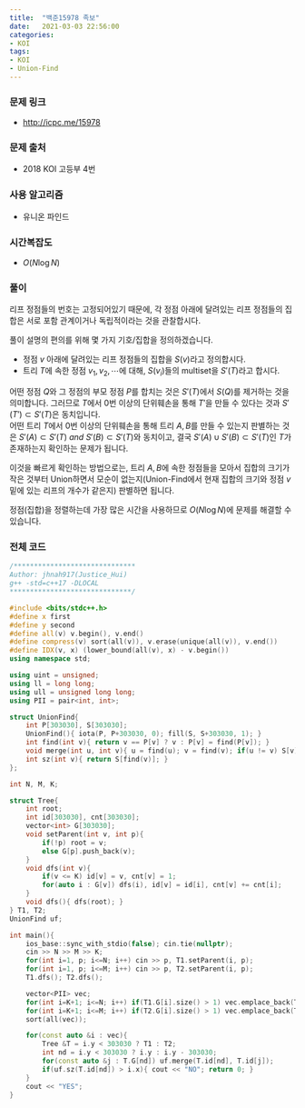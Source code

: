 ```yaml
---
title:  "백준15978 족보"
date:   2021-03-03 22:56:00
categories:
- KOI
tags:
- KOI
- Union-Find
---
```


### 문제 링크
* http://icpc.me/15978

### 문제 출처
* 2018 KOI 고등부 4번

### 사용 알고리즘
* 유니온 파인드

### 시간복잡도
* $O(N \log N)$

### 풀이
리프 정점들의 번호는 고정되어있기 때문에, 각 정점 아래에 달려있는 리프 정점들의 집합은 서로 포함 관계이거나 독립적이라는 것을 관찰합시다.

풀이 설명의 편의를 위해 몇 가지 기호/집합을 정의하겠습니다.
* 정점 $v$ 아래에 달려있는 리프 정점들의 집합을 $S(v)$라고 정의합시다.
* 트리 $T$에 속한 정점 $v_1, v_2, \cdots$에 대해, $S(v_i)$들의 multiset을 $S'(T)$라고 합시다.

어떤 정점 $Q$와 그 정점의 부모 정점 $P$를 합치는 것은 $S'(T)$에서 $S(Q)$를 제거하는 것을 의미합니다. 그러므로 $T$에서 0번 이상의 단위훼손을 통해 $T'$을 만들 수 있다는 것과 $S'(T') \subset S'(T)$은 동치입니다.<br>
어떤 트리 $T$에서 0번 이상의 단위훼손을 통해 트리 $A, B$를 만들 수 있는지 판별하는 것은 $S'(A) \subset S'(T)\ and\ S'(B) \subset S'(T)$와 동치이고, 결국 $S'(A) \cup S'(B) \subset S'(T)$인 $T$가 존재하는지 확인하는 문제가 됩니다.

이것을 빠르게 확인하는 방법으로는, 트리 $A, B$에 속한 정점들을 모아서 집합의 크기가 작은 것부터 Union하면서 모순이 없는지(Union-Find에서 현재 집합의 크기와 정점 $v$ 밑에 있는 리프의 개수가 같은지) 판별하면 됩니다.

정점(집합)을 정렬하는데 가장 많은 시간을 사용하므로 $O(N \log N)$에 문제를 해결할 수 있습니다.

### 전체 코드
```cpp
/******************************
Author: jhnah917(Justice_Hui)
g++ -std=c++17 -DLOCAL
******************************/

#include <bits/stdc++.h>
#define x first
#define y second
#define all(v) v.begin(), v.end()
#define compress(v) sort(all(v)), v.erase(unique(all(v)), v.end())
#define IDX(v, x) (lower_bound(all(v), x) - v.begin())
using namespace std;

using uint = unsigned;
using ll = long long;
using ull = unsigned long long;
using PII = pair<int, int>;

struct UnionFind{
    int P[303030], S[303030];
    UnionFind(){ iota(P, P+303030, 0); fill(S, S+303030, 1); }
    int find(int v){ return v == P[v] ? v : P[v] = find(P[v]); }
    void merge(int u, int v){ u = find(u); v = find(v); if(u != v) S[v] += S[u], P[u] = v; }
    int sz(int v){ return S[find(v)]; }
};

int N, M, K;

struct Tree{
    int root;
    int id[303030], cnt[303030];
    vector<int> G[303030];
    void setParent(int v, int p){
        if(!p) root = v;
        else G[p].push_back(v);
    }
    void dfs(int v){
        if(v <= K) id[v] = v, cnt[v] = 1;
        for(auto i : G[v]) dfs(i), id[v] = id[i], cnt[v] += cnt[i];
    }
    void dfs(){ dfs(root); }
} T1, T2;
UnionFind uf;

int main(){
    ios_base::sync_with_stdio(false); cin.tie(nullptr);
    cin >> N >> M >> K;
    for(int i=1, p; i<=N; i++) cin >> p, T1.setParent(i, p);
    for(int i=1, p; i<=M; i++) cin >> p, T2.setParent(i, p);
    T1.dfs(); T2.dfs();

    vector<PII> vec;
    for(int i=K+1; i<=N; i++) if(T1.G[i].size() > 1) vec.emplace_back(T1.cnt[i], i);
    for(int i=K+1; i<=M; i++) if(T2.G[i].size() > 1) vec.emplace_back(T2.cnt[i], i+303030);
    sort(all(vec));

    for(const auto &i : vec){
        Tree &T = i.y < 303030 ? T1 : T2;
        int nd = i.y < 303030 ? i.y : i.y - 303030;
        for(const auto &j : T.G[nd]) uf.merge(T.id[nd], T.id[j]);
        if(uf.sz(T.id[nd]) > i.x){ cout << "NO"; return 0; }
    }
    cout << "YES";
}
```
